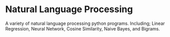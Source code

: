 # Natural Language Processing

A variety of natural language processing python programs. Including; Linear Regression, Neural Network, Cosine Similarity, Naive Bayes, and Bigrams.
